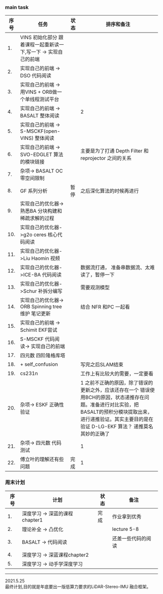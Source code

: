 <!--
 * @Author: Liu Weilong
 * @Date: 2021-05-24 08:05:08
 * @LastEditors: Liu Weilong
 * @LastEditTime: 2021-06-07 12:46:05
 * @Description: 
-->

### main task

序号|任务|状态|排序和备注
---|---|---|---
1.  |VINS 初始化部分 跟着课程一起重新读一下,写一下 -> 实现自己的前端||
2.  |实现自己的前端  -> DSO 代码阅读||
3.  |实现自己的前端 -> 用VINS + ORB做一个单线程测试平台 ||
4.  |实现自己的前端 -> BASALT 整体阅读||2
5.  |实现自己的前端 -> S-MSCKF(open-VINS) 整体阅读||
6.  |实现自己的前端 -> SVO-EDGLET 算法的模块链接||主要是为了打通 Depth Filter 和 reprojector 之间的关系
7.  |杂项-> BASALT OC 零空间限制||
8.  |GF 系列分析 |暂停| 之后深化算法的时候再进行
9.  |实现自己的优化器-> 熟悉BA 分块构建和稀疏求解的过程||
10. |实现自己的优化器->g2o ceres 核心代码阅读||
11. |实现自己的优化器->Liu Haomin 视频 ||
12. |实现自己的优化器->ICE-BA 代码阅读||数据流打通， 准备串数据流、太难读了，暂停一下
13. |实现自己的优化器->Schur 补拆分编写||需要观测模型
14. |实现自己的优化器-> ORB Spinning tree 维护 笔记更新||结合 NFR 和PC 一起看
15. |实现自己的前端 -> Schimit EKF尝试||
16. |S-MSCKF 代码阅读-> 实现自己的前端||
17. |四元数 四阶隆格库塔||
18. |+ self_confusion ||写完之后SLAM结束
19. |cs231n||工作上有比较大的需要，一定要看
20. |杂项-> ESKF 正确性验证||1 之前不正确的原因，除了错误的更新之外，应该还存在一个 错误使用BCH的原因，状态递推存在问题。准备进行对比实验，把BASALT的预积分模块提取出来，进行递推验证。其实主要目的是在验证 D-LG-EKF 算法？ 递推莫名其妙的正确了
21. |杂项-> 四元数 代码测试||1 
22. |傅立叶的理解还有些问题|完成|1


### 周末计划
序号|计划|状态|备注
---|---|--|--
1. |深度学习 -> 深蓝的课程chapter1|完成|作业拿到优秀
2. |理论补全 -> 凸优化|| lecture 5-8
3. |BASALT -> 代码阅读|| 还差一些代码的阅读 
4. |深度学习 -> 深蓝课程chapter2||
5. |深度学习 -> 动手学深度学习||
-----

2021.5.25<br>
最终计划,目的就是年底要出一版低算力要求的LiDAR-Stereo-IMU 融合框架。
